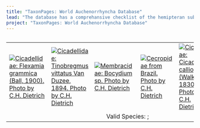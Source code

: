 ```yaml
---
title: "TaxonPages: World Auchenorrhyncha Database"
lead: "The database has a comprehansive checklist of the hemipteran suborder Auchenorrhyncha. Besides nomenclature, the database contains descriptions, distributions, biological associations (host plants, parasitoids, etc.), literature references, illustrations, and tools for identification of selected groups. It was designed and maintained with support from several grants from National Science Foundation (USA)."
project: "TaxonPages: World Auchenorrhyncha Database"
---
```


<div style='display: flex; justify-content: center; align-items: center;'>
<table style='border: 0'><tr>
<td><a href="https://hoppers.speciesfile.org/otus/28073/overview"><img src="../public/images/Flexamia_grammica_Cicadellidae.png" alt="Cicadellidae: Flexamia grammica (Ball, 1900). Photo by C.H. Dietrich"  title="Cicadellidae: Flexamia grammica (Ball, 1900). Photo by C.H. Dietrich"></a></td>
<td><a href="https://hoppers.speciesfile.org/otus/20043/overview"><img src="../public/images/Tinobregmus_viridescens_IL.png" alt="Cicadellidae: Tinobregmus vittatus Van Duzee, 1894. Photo by C.H. Dietrich"  title="Cicadellidae: Tinobregmus vittatus Van Duzee, 1894. Photo by C.H. Dietrich"></a></td>
<td><a href="https://hoppers.speciesfile.org/otus/55079/overview"><img src="../public/images/Bocydium_PNSO.png" alt="Membracidae: Bocydium sp. Photo by C.H. Dietrich"  title="Membracidae: Bocydium sp. Photo by C.H. Dietrich"></a></td>
<td><a href="https://hoppers.speciesfile.org/otus/2367/overview"><img src="../public/images/Cercopidae_Brazil.png" alt="Cecropidae from Brazil. Photo by C.H. Dietrich"  title="Cecropidae from Brazil. Photo by C.H. Dietrich"></a></td>
<td><a href="https://hoppers.speciesfile.org/otus/7666/overview"><img src="../public/images/Cicadidae_Cicadetta_calliope.png" alt="Cicadidae: Cicadetta calliope (Walker, 1830). Photo by C.H. Dietrich"  title="Cicadidae: Cicadetta calliope (Walker, 1830). Photo by C.H. Dietrich"></a></td>
<td><a href="https://hoppers.speciesfile.org/otus/71398/overview"><img src="../public/images/Fulgorid_Lycorma_delicatula_China.png" alt="Fulgoridae: Lycorma delicatula (White, 1845). Photo by C.H. Dietrich" title="Fulgoridae: Lycorma delicatula (White, 1845). Photo by C.H. Dietrich"></a></td>
</tr>
<tr><td colspan="6" style="text-align: center">Valid Species: <ValidSpeciesCount/>; <ProjectStats :data="['Taxon names', 'Collection objects', 'Project sources', 'Documents', 'Citations', 'Images']" class="capitalize"/></td></tr>
</table>
</div>

<div style='display: flex; justify-content: center; align-items: center;'>
<autocomplete-otu style="width:25rem;"/>
</div>

